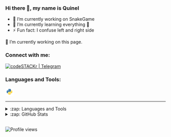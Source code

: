 ### Hi there 👋, my name is Quinel

- 🔭 I’m currently working on SnakeGame
- 🌱 I’m currently learning everything 🤣
- ⚡ Fun fact: I confuse left and right side

🔭 I’m currently working on this page.

### Connect with me:
[<img alt="codeSTACKr | Telegram" width="22px" src="https://cdn.jsdelivr.net/npm/simple-icons@v3/icons/telegram.svg" />][telegram]

### Languages and Tools:
<img alt="Python" width="26px" src="https://raw.githubusercontent.com/github/explore/80688e429a7d4ef2fca1e82350fe8e3517d3494d/topics/python/python.png" />

---

<details>
    <summary>:zap: Languages and Tools</summary>
    <img alt="Python" width="260px" src="https://github-readme-stats.vercel.app/api/top-langs/?username=Qu1nel" />

</details>

<details>
    <summary>:zap: GitHub Stats</summary>
    <img  alt="Quinel's GitHub Stats" src="https://metrics.lecoq.io/Qu1nel" />
</details>

<br />

![Profile views](https://gpvc.arturio.dev/Qu1nel)  

[telegram]: https://t.me/Qnl_0
